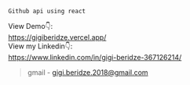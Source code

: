 ```
Github api using react
```
View Demo👇: <br />
https://gigiberidze.vercel.app/ <br />
View my Linkedin👇: <br />
https://www.linkedin.com/in/gigi-beridze-367126214/ <br />



> gmail - gigi.beridze.2018@gmail.com<br /> 

<br />
